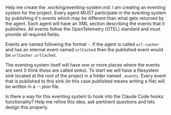 Help me create the .working/eventing-system.md. I am creating an eventing system for the project. Every agent MUST participate in the eventing system by publishing it's events which may be different than what gets returned by the agent. Each agent will have an XML section describing the events that it publishes. All events follow the OpenTelemetry (OTEL) standard and must provide all required fields.

Events are named following the format <camel-cased agent name>-<camel-cased event name>. If the agent is called `url-cacher` and has an internal event named `urlCached` then the published event would be `urlCacher.urlCached`.

The eventing system itself will have one or more places where the events are sent (I think these are called sinks). To start we will have a filesystem sink located at the root of the project in a folder named `.events`. Every event that is published to this sink (in this case published means writing a file) will be written in a <iso8601-utc-slug>-<event-name>-<event id>.json file.

Is there a way for this eventing system to hook into the Claude Code hooks functionality? Help me refine this idea, ask pertinent questions and lets design this properly.